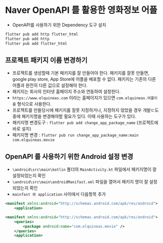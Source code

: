 # Naver OpenAPI 를 활용한 영화정보 어플

- OpenAPI를 사용하기 위한 Dependency 도구 설치

```bash
flutter pub add http flutter_html
flutter pub add http
flutter pub add flutter_html
```

## 프로젝트 패키지 이름 변경하기

- 프로젝트를 생성할때 기본 패키지를 잘 만들어야 한다.
  패키지를 잘못 만들면, google play store, App Store에 어플을 배포할 수 없다.
  패키지는 기존의 다른 어플과 완전히 다른 값으로 설정해야 한다.
- 패키지는 회사의 인터넷 홈페이지 주소와 연동하여 설정한다.
- `https://www.elquineas.com` 이라는 홈페이지가 있으면 `com.elquineas.어플이름` 형식으로 사용한다.
- 프로젝트를 만들당시에 패키지를 잘못 지정하거나, 지정하지 않았을 경우
  개발ㄷ도중에 패키지명을 변경해야할 필요가 있다. 이때 사용하는 도구가 있다.
- 패키지명 변경도구 : `flutter pub add change_app_package_name` (프로젝트에 바로 설치)
- 패키지명 변경 : `flutter pub run change_app_package_name:main com.elquineas.movie`

## OpenAPI 를 사용하기 위한 Android 설정 변경

- `\android\src\main\kotlin` 폴더의 `MainActivity.kt` 파일에서 패키지명이 잘 설정되었는지 확인
- `\android\src\main\androidManifast.xml` 파일을 열어서 패키지 명이 잘 설정되었는지 확인
- `mainfast 와 application` 사이에서 다음항목 추가

```xml
<manifest xmlns:android="http://schemas.android.com/apk/res/android">
    <application>
```

```xml
<manifest xmlns:android="http://schemas.android.com/apk/res/android">
    <queries>
        <package android:name="com.elquineas.movie" />
    </queries>
    <application>
```
